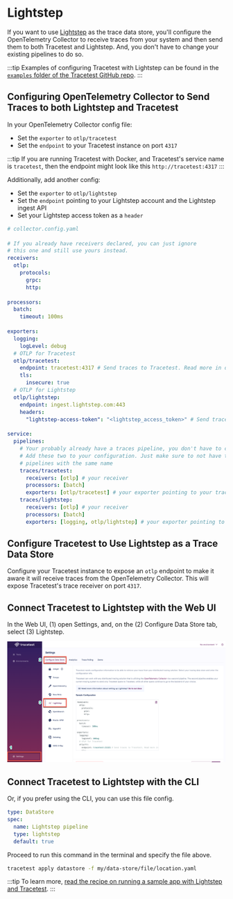 # Lightstep

If you want to use [Lightstep](https://lightstep.com/) as the trace data store, you'll configure the OpenTelemetry Collector to receive traces from your system and then send them to both Tracetest and Lightstep. And, you don't have to change your existing pipelines to do so.

:::tip
Examples of configuring Tracetest with Lightstep can be found in the [`examples` folder of the Tracetest GitHub repo](https://github.com/kubeshop/tracetest/tree/main/examples).
:::

## Configuring OpenTelemetry Collector to Send Traces to both Lightstep and Tracetest

In your OpenTelemetry Collector config file:

- Set the `exporter` to `otlp/tracetest`
- Set the `endpoint` to your Tracetest instance on port `4317`

:::tip
If you are running Tracetest with Docker, and Tracetest's service name is `tracetest`, then the endpoint might look like this `http://tracetest:4317`
:::

Additionally, add another config:

- Set the `exporter` to `otlp/lightstep`
- Set the `endpoint` pointing to your Lightstep account and the Lightstep ingest API
- Set your Lightstep access token as a `header`

```yaml
# collector.config.yaml

# If you already have receivers declared, you can just ignore
# this one and still use yours instead.
receivers:
  otlp:
    protocols:
      grpc:
      http:

processors:
  batch:
    timeout: 100ms

exporters:
  logging:
    logLevel: debug
  # OTLP for Tracetest
  otlp/tracetest:
    endpoint: tracetest:4317 # Send traces to Tracetest. Read more in docs here:  https://docs.tracetest.io/configuration/connecting-to-data-stores/opentelemetry-collector
    tls:
      insecure: true
  # OTLP for Lightstep
  otlp/lightstep:
    endpoint: ingest.lightstep.com:443
    headers:
      "lightstep-access-token": "<lightstep_access_token>" # Send traces to Lightstep. Read more in docs here: https://docs.lightstep.com/otel/otel-quick-start

service:
  pipelines:
    # Your probably already have a traces pipeline, you don't have to change it.
    # Add these two to your configuration. Just make sure to not have two
    # pipelines with the same name
    traces/tracetest:
      receivers: [otlp] # your receiver
      processors: [batch]
      exporters: [otlp/tracetest] # your exporter pointing to your tracetest instance
    traces/lightstep:
      receivers: [otlp] # your receiver
      processors: [batch]
      exporters: [logging, otlp/lightstep] # your exporter pointing to your lighstep account
```

## Configure Tracetest to Use Lightstep as a Trace Data Store

Configure your Tracetest instance to expose an `otlp` endpoint to make it aware it will receive traces from the OpenTelemetry Collector. This will expose Tracetest's trace receiver on port `4317`.

## Connect Tracetest to Lightstep with the Web UI

In the Web UI, (1) open Settings, and, on the (2) Configure Data Store tab, select (3) Lightstep.

![Lightstep](../img/Lightstep-settings.png)

<!---![](https://res.cloudinary.com/djwdcmwdz/image/upload/v1674643396/Blogposts/Docs/screely-1674643391899_w6k22s.png)-->

## Connect Tracetest to Lightstep with the CLI

Or, if you prefer using the CLI, you can use this file config.

```yaml
type: DataStore
spec:
  name: Lightstep pipeline
  type: lightstep
  default: true
```

Proceed to run this command in the terminal and specify the file above.

```bash
tracetest apply datastore -f my/data-store/file/location.yaml
```

:::tip
To learn more, [read the recipe on running a sample app with Lightstep and Tracetest](../../examples-tutorials/recipes/running-tracetest-with-lightstep.md).
:::
